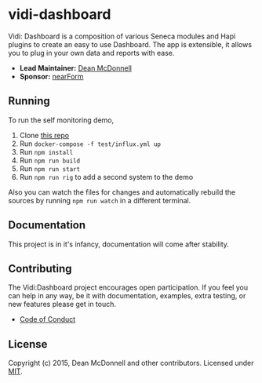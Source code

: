 # vidi-dashboard
Vidi: Dashboard is a composition of various Seneca modules and Hapi plugins to create an easy to use
Dashboard. The app is extensible, it allows you to plug in your own data and reports with ease.

- __Lead Maintainer:__ [Dean McDonnell][lead]
- __Sponsor:__ [nearForm][]

## Running
To run the self monitoring demo,

1. Clone [this repo](https://github.com/nearform/vidi-dashboard.git)
2. Run `docker-compose -f test/influx.yml up`
3. Run `npm install`
4. Run `npm run build`
5. Run `npm run start`
6. Run `npm run rig` to add a second system to the demo

Also you can watch the files for changes and automatically rebuild the sources by running `npm run watch`
in a different terminal.

## Documentation
This project is in it's infancy, documentation will come after stability.

## Contributing
The Vidi:Dashboard project encourages open participation. If you feel you can help in any way, be it with
documentation, examples, extra testing, or new features please get in touch.

- [Code of Conduct][]


## License
Copyright (c) 2015, Dean McDonnell and other contributors.
Licensed under [MIT][].

[here]: https://github.com/nearform/vidi-concorda-nodezoo-system
[MIT]: ./LICENSE
[Code of Conduct]: ./CoC.md
[lead]: https://github.com/mcdonnelldean
[nearForm]: http://www.nearform.com/
